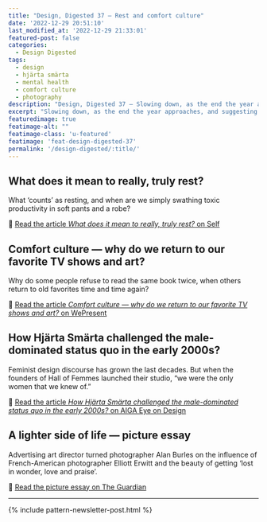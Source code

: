 ```yaml
---
title: "Design, Digested 37 – Rest and comfort culture"
date: '2022-12-29 20:51:10'
last_modified_at: '2022-12-29 21:33:01'
featured-post: false
categories:
  - Design Digested
tags:
  - design
  - hjärta smärta
  - mental health
  - comfort culture
  - photography
description: "Design, Digested 37 – Slowing down, as the end the year approaches, and suggesting reads about rest, comfort culture and more."
excerpt: "Slowing down, as the end the year approaches, and suggesting reads about rest, comfort culture and more."
featuredimage: true
featimage-alt: ""
featimage-class: 'u-featured'
featimage: 'feat-design-digested-37'
permalink: '/design-digested/:title/'
---
```

## What does it mean to really, truly rest?

What ‘counts’ as resting, and when are we simply swathing toxic productivity in soft pants and a robe?

🔗 [Read the article _What does it mean to really, truly rest?_ on Self](https://www.self.com/story/what-does-rest-mean)

## Comfort culture — why do we return to our favorite TV shows and art?

Why do some people refuse to read the same book twice, when others return to old favorites time and time again? 

🔗 [Read the article _Comfort culture — why do we return to our favorite TV shows and art?_ on WePresent](https://wepresent.wetransfer.com/stories/comfort-culture-and-relief-in-the-familiar)

## How Hj&auml;rta Sm&auml;rta challenged the male-dominated status quo in the early 2000s?

Feminist design discourse has grown the last decades. But when the founders of Hall of Femmes launched their studio, “we were the only women that we knew of.”

🔗 [Read the article _How Hj&auml;rta Sm&auml;rta challenged the male-dominated status quo in the early 2000s?_ on AIGA Eye on Design](https://eyeondesign.aiga.org/how-hjarta-smarta-challenged-the-male-dominated-status-quo-in-the-early-2000s/)

## A lighter side of life — picture essay

Advertising art director turned photographer Alan Burles on the influence of French-American photographer Elliott Erwitt and the beauty of getting ‘lost in wonder, love and praise’.

🔗 [Read the picture essay on The Guardian](https://www.theguardian.com/artanddesign/2022/dec/26/a-lighter-side-of-life-picture-essay)

---

{% include pattern-newsletter-post.html %}